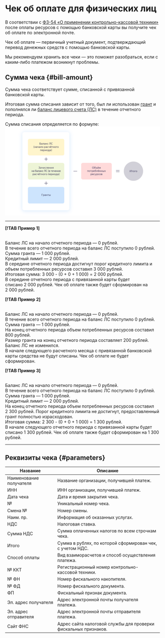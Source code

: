 # Чек об оплате для физических лиц

В соответствии с [ФЗ-54 «О применении контрольно-кассовой техники»](http://base.garant.ru/12130951/) после оплаты ресурсов с помощью банковской карты вы получите чек об оплате по электронной почте.

Чек об оплате — первичный учетный документ, подтверждающий перевод денежных средств с помощью банковской карты.

Мы рекомендуем хранить все чеки — это поможет разобраться, если c каким-либо платежом возникнут проблемы.

## Сумма чека {#bill-amount}

Сумма чека соответствует сумме, списанной с привязанной банковской карты.

Итоговая сумма списания зависит от того, был ли использован [грант](../concepts/bonus-account.md) и пополнялся ли [баланс лицевого счета (ЛС)](../concepts/personal-account.md#balance) в течение отчетного периода.

Сумма списания определяется по формуле:
<br/> ![](../_assets/formula.png)

  ---  
      
 **[!TAB Пример 1]**
 
<br/>Баланс ЛС на начало отчетного периода — 0 рублей. 
<br/>В течение всего отчетного периода на баланс ЛС поступило 0 рублей.
<br/>Сумма гранта — 1 000 рублей.
<br/>Кредитный лимит — 2 000 рублей.
<br/>В середине отчетного периода достигнут порог кредитного лимита и объем потребленных ресурсов составил 3 000 рублей. 
<br/>Итоговая сумма: 3 000 - (0 + 0 + 1 000) = 2 000 рублей.
<br/>В середине отчетного периода с привязанной карты будет списано 2 000 рублей. Чек об оплате также будет сформирован на 2 000 рублей.
        
 **[!TAB Пример 2]**
 
<br/>Баланс ЛС на начало отчетного периода — 0 рублей. 
<br/>В течение всего отчетного периода на баланс ЛС поступило 0 рублей.
<br/>Сумма гранта — 1 000 рублей.
<br/>На конец отчетного периода объем потребленных ресурсов составил 800 рублей.
<br/>Размер гранта на конец отчетного периода составляет 200 рублей. Баланс ЛС не изменился.
<br/>В начале следующего расчетного месяца с привязанной банковской карты средства не будут списаны. Чек об оплате не будет сформирован.   
  
 **[!TAB Пример 3]**
   
<br/>Баланс ЛС на начало отчетного периода — 0 рублей. 
<br/>В течение всего отчетного периода на баланс ЛС поступило 0 рублей.
<br/>Сумма гранта — 1 000 рублей.
<br/>Кредитный лимит — 2 000 рублей.
<br/>На конец отчетного периода объем потребленных ресурсов составил 2 300 рублей. Порог кредитного лимита не достигнут, предоставленный грант полностью израсходован.
<br/>Итоговая сумма: 2 300 - (0 + 0 + 1 000) = 1 300 рублей.
<br/>В начале следующего отчетного периода с привязанной карты будет списано 1 300 рублей. Чек об оплате также будет сформирован на 1 300 рублей.
       
  ---    
  
  

## Реквизиты чека {#parameters}

Название | Описание
----- | -----
Наименование получателя | Название организации, получившей платеж.
ИНН | ИНН организации, получившей платеж.
Дата чека | Дата и время закрытия чека.
№ | Уникальный номер чека.
Смена № | Номер смены.
Наим. пр. | Информация об оказанных услугах.
НДС | Налоговая ставка.
Сумма НДС | Сумма оплаченных налогов по всем строчкам чека.
Итого | Сумма в рублях, по которой сформирован чек, с учетом НДС.
Способ оплаты | Вид взаиморасчетов и способ осуществления платежа.
№ ККТ | Регистрационный номер контрольно-кассовой техники.
№ ФН | Номер фискального накопителя.
№ ФД | Номер фискального документа.
ФП | Фискальный признак документа.
Эл. адрес получателя | Адрес электронной почты получателя платежа.
Эл. адрес отправителя | Адрес электронной почты отправителя платежа.
Сайт ФНС | Адрес сайта налоговой службы для проверки фискальных признаков.


